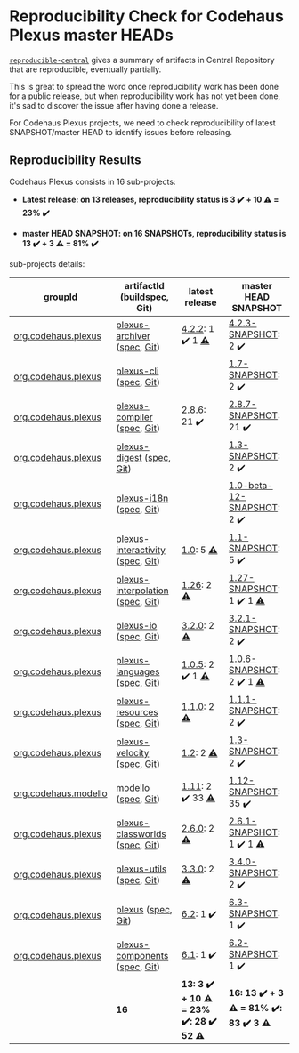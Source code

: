 Reproducibility Check for Codehaus Plexus master HEADs
===================================================

[```reproducible-central```](https://github.com/jvm-repo-rebuild/reproducible-central) gives a summary of artifacts in Central Repository that are reproducible, eventually partially.

This is great to spread the word once reproducibility work has been done for a public release, but
when reproducibility work has not yet been done, it's sad to discover the issue after having done
a release.

For Codehaus Plexus projects, we need to check reproducibility of latest SNAPSHOT/master HEAD to identify issues before releasing.

## Reproducibility Results

<!-- BEGIN GENERATED CONTENT -->
Codehaus Plexus consists in 16 sub-projects:

- **Latest release: on 13 releases, reproducibility status is 3 :heavy_check_mark: + 10 :warning:
   = 23% :heavy_check_mark:**

- **master HEAD SNAPSHOT: on 16 SNAPSHOTs, reproducibility status is 13 :heavy_check_mark: + 3 :warning:
   = 81% :heavy_check_mark:**

sub-projects details:
   
| groupId | artifactId (buildspec, Git)  | latest release | master HEAD SNAPSHOT |
| ------- | ------------------------------ | ----------------- | ----------------- |
| [org.codehaus.plexus](https://repo.maven.apache.org/maven2/org/codehaus/plexus) | [plexus-archiver](https://repo.maven.apache.org/maven2/org/codehaus/plexus/plexus-archiver) ([spec](https://github.com/jvm-repo-rebuild/reproducible-plexus-HEAD/tree/master/plexus/components/plexus-archiver.buildspec), [Git](https://github.com/codehaus-plexus/plexus-archiver.git)) | [4.2.2](https://github.com/jvm-repo-rebuild/reproducible-plexus-HEAD/tree/master/plexus/components/plexus-archiver-4.2.2.buildinfo): 1 :heavy_check_mark:  1 [:warning:](https://github.com/jvm-repo-rebuild/reproducible-plexus-HEAD/tree/master/plexus/components/plexus-archiver-4.2.2.buildinfo.compare) | [4.2.3-SNAPSHOT](https://github.com/jvm-repo-rebuild/reproducible-plexus-HEAD/tree/master/plexus/components/plexus-archiver-4.2.3-SNAPSHOT.buildinfo): 2 :heavy_check_mark: |
| [org.codehaus.plexus](https://repo.maven.apache.org/maven2/org/codehaus/plexus) | [plexus-cli](https://repo.maven.apache.org/maven2/org/codehaus/plexus/plexus-cli) ([spec](https://github.com/jvm-repo-rebuild/reproducible-plexus-HEAD/tree/master/plexus/components/plexus-cli.buildspec), [Git](https://github.com/codehaus-plexus/plexus-cli.git)) | | [1.7-SNAPSHOT](https://github.com/jvm-repo-rebuild/reproducible-plexus-HEAD/tree/master/plexus/components/plexus-cli-1.7-SNAPSHOT.buildinfo): 2 :heavy_check_mark: |
| [org.codehaus.plexus](https://repo.maven.apache.org/maven2/org/codehaus/plexus) | [plexus-compiler](https://repo.maven.apache.org/maven2/org/codehaus/plexus/plexus-compiler) ([spec](https://github.com/jvm-repo-rebuild/reproducible-plexus-HEAD/tree/master/plexus/components/plexus-compiler.buildspec), [Git](https://github.com/codehaus-plexus/plexus-compiler.git)) | [2.8.6](https://github.com/jvm-repo-rebuild/reproducible-plexus-HEAD/tree/master/plexus/components/plexus-compiler-j2objc-2.8.6.buildinfo): 21 :heavy_check_mark: | [2.8.7-SNAPSHOT](https://github.com/jvm-repo-rebuild/reproducible-plexus-HEAD/tree/master/plexus/components/plexus-compiler-j2objc-2.8.7-SNAPSHOT.buildinfo): 21 :heavy_check_mark: |
| [org.codehaus.plexus](https://repo.maven.apache.org/maven2/org/codehaus/plexus) | [plexus-digest](https://repo.maven.apache.org/maven2/org/codehaus/plexus/plexus-digest) ([spec](https://github.com/jvm-repo-rebuild/reproducible-plexus-HEAD/tree/master/plexus/components/plexus-digest.buildspec), [Git](https://github.com/codehaus-plexus/plexus-digest.git)) | | [1.3-SNAPSHOT](https://github.com/jvm-repo-rebuild/reproducible-plexus-HEAD/tree/master/plexus/components/plexus-digest-1.3-SNAPSHOT.buildinfo): 2 :heavy_check_mark: |
| [org.codehaus.plexus](https://repo.maven.apache.org/maven2/org/codehaus/plexus) | [plexus-i18n](https://repo.maven.apache.org/maven2/org/codehaus/plexus/plexus-i18n) ([spec](https://github.com/jvm-repo-rebuild/reproducible-plexus-HEAD/tree/master/plexus/components/plexus-i18n.buildspec), [Git](https://github.com/codehaus-plexus/plexus-i18n.git)) | | [1.0-beta-12-SNAPSHOT](https://github.com/jvm-repo-rebuild/reproducible-plexus-HEAD/tree/master/plexus/components/plexus-i18n-1.0-beta-12-SNAPSHOT.buildinfo): 2 :heavy_check_mark: |
| [org.codehaus.plexus](https://repo.maven.apache.org/maven2/org/codehaus/plexus) | [plexus-interactivity](https://repo.maven.apache.org/maven2/org/codehaus/plexus/plexus-interactivity) ([spec](https://github.com/jvm-repo-rebuild/reproducible-plexus-HEAD/tree/master/plexus/components/plexus-interactivity.buildspec), [Git](https://github.com/codehaus-plexus/plexus-interactivity.git)) | [1.0](https://github.com/jvm-repo-rebuild/reproducible-plexus-HEAD/tree/master/plexus/components/plexus-interactivity-jline-1.0.buildinfo):  5 [:warning:](https://github.com/jvm-repo-rebuild/reproducible-plexus-HEAD/tree/master/plexus/components/plexus-interactivity-jline-1.0.buildinfo.compare) | [1.1-SNAPSHOT](https://github.com/jvm-repo-rebuild/reproducible-plexus-HEAD/tree/master/plexus/components/plexus-interactivity-jline-1.1-SNAPSHOT.buildinfo): 5 :heavy_check_mark: |
| [org.codehaus.plexus](https://repo.maven.apache.org/maven2/org/codehaus/plexus) | [plexus-interpolation](https://repo.maven.apache.org/maven2/org/codehaus/plexus/plexus-interpolation) ([spec](https://github.com/jvm-repo-rebuild/reproducible-plexus-HEAD/tree/master/plexus/components/plexus-interpolation.buildspec), [Git](https://github.com/codehaus-plexus/plexus-interpolation.git)) | [1.26](https://github.com/jvm-repo-rebuild/reproducible-plexus-HEAD/tree/master/plexus/components/plexus-interpolation-1.26.buildinfo):  2 [:warning:](https://github.com/jvm-repo-rebuild/reproducible-plexus-HEAD/tree/master/plexus/components/plexus-interpolation-1.26.buildinfo.compare) | [1.27-SNAPSHOT](https://github.com/jvm-repo-rebuild/reproducible-plexus-HEAD/tree/master/plexus/components/plexus-interpolation-1.27-SNAPSHOT.buildinfo): 1 :heavy_check_mark:  1 [:warning:](https://github.com/jvm-repo-rebuild/reproducible-plexus-HEAD/tree/master/plexus/components/plexus-interpolation-1.27-SNAPSHOT.buildinfo.compare) |
| [org.codehaus.plexus](https://repo.maven.apache.org/maven2/org/codehaus/plexus) | [plexus-io](https://repo.maven.apache.org/maven2/org/codehaus/plexus/plexus-io) ([spec](https://github.com/jvm-repo-rebuild/reproducible-plexus-HEAD/tree/master/plexus/components/plexus-io.buildspec), [Git](https://github.com/codehaus-plexus/plexus-io.git)) | [3.2.0](https://github.com/jvm-repo-rebuild/reproducible-plexus-HEAD/tree/master/plexus/components/plexus-io-3.2.0.buildinfo):  2 [:warning:](https://github.com/jvm-repo-rebuild/reproducible-plexus-HEAD/tree/master/plexus/components/plexus-io-3.2.0.buildinfo.compare) | [3.2.1-SNAPSHOT](https://github.com/jvm-repo-rebuild/reproducible-plexus-HEAD/tree/master/plexus/components/plexus-io-3.2.1-SNAPSHOT.buildinfo): 2 :heavy_check_mark: |
| [org.codehaus.plexus](https://repo.maven.apache.org/maven2/org/codehaus/plexus) | [plexus-languages](https://repo.maven.apache.org/maven2/org/codehaus/plexus/plexus-languages) ([spec](https://github.com/jvm-repo-rebuild/reproducible-plexus-HEAD/tree/master/plexus/components/plexus-languages.buildspec), [Git](https://github.com/codehaus-plexus/plexus-languages.git)) | [1.0.5](https://github.com/jvm-repo-rebuild/reproducible-plexus-HEAD/tree/master/plexus/components/plexus-java-1.0.5.buildinfo): 2 :heavy_check_mark:  1 [:warning:](https://github.com/jvm-repo-rebuild/reproducible-plexus-HEAD/tree/master/plexus/components/plexus-java-1.0.5.buildinfo.compare) | [1.0.6-SNAPSHOT](https://github.com/jvm-repo-rebuild/reproducible-plexus-HEAD/tree/master/plexus/components/plexus-java-1.0.6-SNAPSHOT.buildinfo): 2 :heavy_check_mark:  1 [:warning:](https://github.com/jvm-repo-rebuild/reproducible-plexus-HEAD/tree/master/plexus/components/plexus-java-1.0.6-SNAPSHOT.buildinfo.compare) |
| [org.codehaus.plexus](https://repo.maven.apache.org/maven2/org/codehaus/plexus) | [plexus-resources](https://repo.maven.apache.org/maven2/org/codehaus/plexus/plexus-resources) ([spec](https://github.com/jvm-repo-rebuild/reproducible-plexus-HEAD/tree/master/plexus/components/plexus-resources.buildspec), [Git](https://github.com/codehaus-plexus/plexus-resources.git)) | [1.1.0](https://github.com/jvm-repo-rebuild/reproducible-plexus-HEAD/tree/master/plexus/components/plexus-resources-1.1.0.buildinfo):  2 [:warning:](https://github.com/jvm-repo-rebuild/reproducible-plexus-HEAD/tree/master/plexus/components/plexus-resources-1.1.0.buildinfo.compare) | [1.1.1-SNAPSHOT](https://github.com/jvm-repo-rebuild/reproducible-plexus-HEAD/tree/master/plexus/components/plexus-resources-1.1.1-SNAPSHOT.buildinfo): 2 :heavy_check_mark: |
| [org.codehaus.plexus](https://repo.maven.apache.org/maven2/org/codehaus/plexus) | [plexus-velocity](https://repo.maven.apache.org/maven2/org/codehaus/plexus/plexus-velocity) ([spec](https://github.com/jvm-repo-rebuild/reproducible-plexus-HEAD/tree/master/plexus/components/plexus-velocity.buildspec), [Git](https://github.com/codehaus-plexus/plexus-velocity.git)) | [1.2](https://github.com/jvm-repo-rebuild/reproducible-plexus-HEAD/tree/master/plexus/components/plexus-velocity-1.2.buildinfo):  2 [:warning:](https://github.com/jvm-repo-rebuild/reproducible-plexus-HEAD/tree/master/plexus/components/plexus-velocity-1.2.buildinfo.compare) | [1.3-SNAPSHOT](https://github.com/jvm-repo-rebuild/reproducible-plexus-HEAD/tree/master/plexus/components/plexus-velocity-1.3-SNAPSHOT.buildinfo): 2 :heavy_check_mark: |
| [org.codehaus.modello](https://repo.maven.apache.org/maven2/org/codehaus/modello) | [modello](https://repo.maven.apache.org/maven2/org/codehaus/modello/modello) ([spec](https://github.com/jvm-repo-rebuild/reproducible-plexus-HEAD/tree/master/plexus/modello.buildspec), [Git](https://github.com/codehaus-plexus/modello.git)) | [1.11](https://github.com/jvm-repo-rebuild/reproducible-plexus-HEAD/tree/master/plexus/modello-maven-plugin-1.11.buildinfo): 2 :heavy_check_mark:  33 [:warning:](https://github.com/jvm-repo-rebuild/reproducible-plexus-HEAD/tree/master/plexus/modello-maven-plugin-1.11.buildinfo.compare) | [1.12-SNAPSHOT](https://github.com/jvm-repo-rebuild/reproducible-plexus-HEAD/tree/master/plexus/modello-maven-plugin-1.12-SNAPSHOT.buildinfo): 35 :heavy_check_mark: |
| [org.codehaus.plexus](https://repo.maven.apache.org/maven2/org/codehaus/plexus) | [plexus-classworlds](https://repo.maven.apache.org/maven2/org/codehaus/plexus/plexus-classworlds) ([spec](https://github.com/jvm-repo-rebuild/reproducible-plexus-HEAD/tree/master/plexus/plexus-classworlds.buildspec), [Git](https://github.com/codehaus-plexus/plexus-classworlds.git)) | [2.6.0](https://github.com/jvm-repo-rebuild/reproducible-plexus-HEAD/tree/master/plexus/plexus-classworlds-2.6.0.buildinfo):  2 [:warning:](https://github.com/jvm-repo-rebuild/reproducible-plexus-HEAD/tree/master/plexus/plexus-classworlds-2.6.0.buildinfo.compare) | [2.6.1-SNAPSHOT](https://github.com/jvm-repo-rebuild/reproducible-plexus-HEAD/tree/master/plexus/plexus-classworlds-2.6.1-SNAPSHOT.buildinfo): 1 :heavy_check_mark:  1 [:warning:](https://github.com/jvm-repo-rebuild/reproducible-plexus-HEAD/tree/master/plexus/plexus-classworlds-2.6.1-SNAPSHOT.buildinfo.compare) |
| [org.codehaus.plexus](https://repo.maven.apache.org/maven2/org/codehaus/plexus) | [plexus-utils](https://repo.maven.apache.org/maven2/org/codehaus/plexus/plexus-utils) ([spec](https://github.com/jvm-repo-rebuild/reproducible-plexus-HEAD/tree/master/plexus/plexus-utils.buildspec), [Git](https://github.com/codehaus-plexus/plexus-utils.git)) | [3.3.0](https://github.com/jvm-repo-rebuild/reproducible-plexus-HEAD/tree/master/plexus/plexus-utils-3.3.0.buildinfo):  2 [:warning:](https://github.com/jvm-repo-rebuild/reproducible-plexus-HEAD/tree/master/plexus/plexus-utils-3.3.0.buildinfo.compare) | [3.4.0-SNAPSHOT](https://github.com/jvm-repo-rebuild/reproducible-plexus-HEAD/tree/master/plexus/plexus-utils-3.4.0-SNAPSHOT.buildinfo): 2 :heavy_check_mark: |
| [org.codehaus.plexus](https://repo.maven.apache.org/maven2/org/codehaus/plexus) | [plexus](https://repo.maven.apache.org/maven2/org/codehaus/plexus/plexus) ([spec](https://github.com/jvm-repo-rebuild/reproducible-plexus-HEAD/tree/master/plexus/pom/plexus.buildspec), [Git](https://github.com/codehaus-plexus/plexus-pom.git)) | [6.2](https://github.com/jvm-repo-rebuild/reproducible-plexus-HEAD/tree/master/plexus/pom/plexus-6.2.buildinfo): 1 :heavy_check_mark: | [6.3-SNAPSHOT](https://github.com/jvm-repo-rebuild/reproducible-plexus-HEAD/tree/master/plexus/pom/plexus-6.3-SNAPSHOT.buildinfo): 1 :heavy_check_mark: |
| [org.codehaus.plexus](https://repo.maven.apache.org/maven2/org/codehaus/plexus) | [plexus-components](https://repo.maven.apache.org/maven2/org/codehaus/plexus/plexus-components) ([spec](https://github.com/jvm-repo-rebuild/reproducible-plexus-HEAD/tree/master/plexus/pom/plexus-components.buildspec), [Git](https://github.com/codehaus-plexus/plexus-components.git)) | [6.1](https://github.com/jvm-repo-rebuild/reproducible-plexus-HEAD/tree/master/plexus/pom/plexus-components-6.1.buildinfo): 1 :heavy_check_mark: | [6.2-SNAPSHOT](https://github.com/jvm-repo-rebuild/reproducible-plexus-HEAD/tree/master/plexus/pom/plexus-components-6.2-SNAPSHOT.buildinfo): 1 :heavy_check_mark: |
| | **16** | **13: 3 :heavy_check_mark: + 10 :warning: = 23% :heavy_check_mark:: 28 :heavy_check_mark: 52 :warning:** | **16: 13 :heavy_check_mark: + 3 :warning: = 81% :heavy_check_mark:: 83 :heavy_check_mark: 3 :warning:** |
